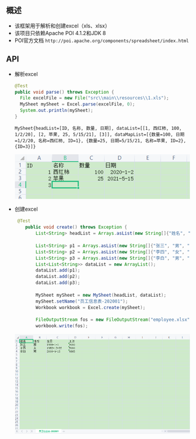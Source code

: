 ## 概述
* 该框架用于解析和创建excel（xls、xlsx）
* 该项目只依赖Apache POI 4.1.2和JDK 8
* POI官方文档 `http://poi.apache.org/components/spreadsheet/index.html`

## API
* 解析excel

  ```java
  @Test
  public void parse() throws Exception {
  	File excelFile = new File("src\\main\\resources\\1.xls");
  	MySheet mySheet = Excel.parse(excelFile, 0);
  	System.out.println(mySheet);
  }
  ```

  ```
  MySheet{headList=[ID, 名称, 数量, 日期], dataList=[[1, 西红柿, 100, 1/2/20], [2, 苹果, 25, 5/15/21], [3]], dataMapList=[{数量=100, 日期=1/2/20, 名称=西红柿, ID=1}, {数量=25, 日期=5/15/21, 名称=苹果, ID=2}, {ID=3}]}
  ```

  ![image-20210514220640973](readme.assets\image-20210514220640973.png)

* 创建excel

  ```java
   @Test
      public void create() throws Exception {
          List<String> headList = Arrays.asList(new String[]{"姓名", "性别", "生日", "工资"});
  
          List<String> p1 = Arrays.asList(new String[]{"张三", "男", "1999-1-1", "3000"});
          List<String> p2 = Arrays.asList(new String[]{"李四", "女", "1982-12-23", "5000"});
          List<String> p3 = Arrays.asList(new String[]{"李白", "男", "2000-6-13", "9865"});
          List<List<String>> dataList = new ArrayList();
          dataList.add(p1);
          dataList.add(p2);
          dataList.add(p3);
  
          MySheet mySheet = new MySheet(headList, dataList);
          mySheet.setName("员工信息表-202001");
          Workbook workbook = Excel.create(mySheet);
  
          FileOutputStream fos = new FileOutputStream("employee.xlsx");
          workbook.write(fos);
  ```
  
  ![image-20210514220742432](readme.assets\image-20210514220742432.png)
  
  